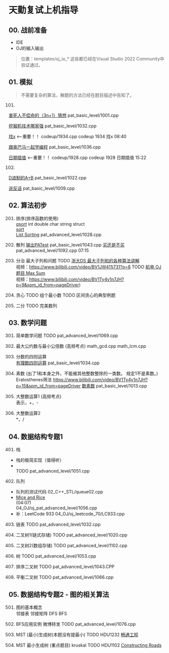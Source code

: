 # 天勤复试上机指导
## 00. 战前准备
- IDE
- OJ的输入输出
>位置：templates/oj_io_* 这些都已经在Visual Studio 2022 Community中验证通过。

## 01. 模拟
>不需要复杂的算法，解题的方法已经在题目描述中告知了。  
101. 
[害死人不偿命的（3n+1）猜想](https://pintia.cn/problem-sets/994805260223102976/problems/994805325918486528)
pat_basic_level/1001.cpp

[挖掘机技术哪家强](https://pintia.cn/problem-sets/994805260223102976/problems/994805289432236032)
pat_basic_level/1032.cpp

[找x]() <--重要！！
codeup/1934.cpp
codeup 1934 找x 08:40


[跟奥巴马一起学编程](https://pintia.cn/problem-sets/994805260223102976/problems/994805285812551680)
pat_basic_level/1036.cpp

[日期插值]() <--重要！！
codeup/1928.cpp
codeup 1928 日期插值 15:22

102. 
[D进制的A+B](https://pintia.cn/problem-sets/994805260223102976/problems/994805299301433344)
pat_basic_level/1022.cpp

[说反话](https://pintia.cn/problem-sets/994805260223102976/problems/994805314941992960)
pat_basic_level/1009.cpp


## 02. 算法初步
201. 排序(排序函数的使用)  
[qsort](https://docs.microsoft.com/zh-cn/cpp/c-runtime-library/reference/qsort?view=msvc-160)
int double char string struct  
[sort](https://en.cppreference.com/w/cpp/algorithm/sort)  
[List Sorting](https://pintia.cn/problem-sets/994805342720868352/problems/994805468327690240)
pat_advanced_level/1028.cpp

202. 散列
[输出PATest](https://pintia.cn/problem-sets/994805260223102976/problems/994805280074743808)
pat_basic_level/1043.cpp
[买还是不买](https://pintia.cn/problem-sets/994805342720868352/problems/994805374509498368)
pat_advanced_level/1092.cpp 07:15

203. 分治
最大子列和问题
TODO [浙大DS 最大子列和的各种算法讲解]()  
视频：https://www.bilibili.com/video/BV1JW411i731?p=8
TODO [航电 OJ 题目 Max Sum](http://acm.hdu.edu.cn/showproblem.php?pid=1003)  
视频：https://www.bilibili.com/video/BV1Ty4y1n7JH?p=9&spm_id_from=pageDriver)

204. 贪心 
TODO 组个最小数
TODO 区间贪心的典型例题

205. 二分
TODO 完美数列

## 03. 数学问题
301. 简单数学问题
TODO pat_advanced_level/1069.cpp

302. 最大公约数与最小公倍数 (高频考点)
math_gcd.cpp
math_lcm.cpp

303. 分数的四则运算  
[有理数四则运算](https://pintia.cn/problem-sets/994805260223102976/problems/994805287624491008)
pat_basic_level/1034.cpp

304. 素数 (出了1和本身之外，不能被其他整数整除的一类数。 规定1不是素数。)  
Eratosthenes筛法
https://www.bilibili.com/video/BV1Ty4y1n7JH?p=15&spm_id_from=pageDriver
[数素数](https://pintia.cn/problem-sets/994805260223102976/problems/994805309963354112)
pat_basic_level/1013.cpp

305. 大整数运算1 (高频考点)  
表示，+，-
306. 大整数运算2   
*，/

## 04. 数据结构专题1
401. 栈  
- 栈的极简实现（值得听）  
- []()  
    TODO pat_advanced_level/1051.cpp

402. 队列
- 队列的测试代码 
    02_C++_STL/queue02.cpp
- [Mice and Rice](https://pintia.cn/problem-sets/994805342720868352/problems/994805419468242944)   
    (04:07)  
    04_OJ/oj_pat_advanced_level/1056.cpp
- 补：LeetCode 933
    04_OJ/oj_leetcode_70/LC933.cpp
    
403. 链表
TODO pat_advanced_level/1032.cpp

404. 二叉树1(链式存储)
TODO pat_advanced_level/1020.cpp

405. 二叉树2(数组存储)
TODO pat_advanced_level/1102.cpp

406. 树
TODO pat_advanced_level/1053.cpp

407. 排序二叉树
TODO pat_advanced_level/1043.CPP

408. 平衡二叉树
TODO pat_advanced_level/1066.cpp

## 05. 数据结构专题2 - 图的相关算法
501. 图的基本概念  
邻接表 邻接矩阵 DFS BFS 

502. BFS应用实例 微博转发
TODO pat_advanced_level/1076.cpp

503. MST (最小)生成树(本题没有提最小)
TODO HDU1232
[畅通工程](http://acm.hdu.edu.cn/showproblem.php?pid=1232)

504. MST 最小生成树 (重点题目) kruskal
TODO HDU1102
[Constructing Roads](http://acm.hdu.edu.cn/showproblem.php?pid=1102)
